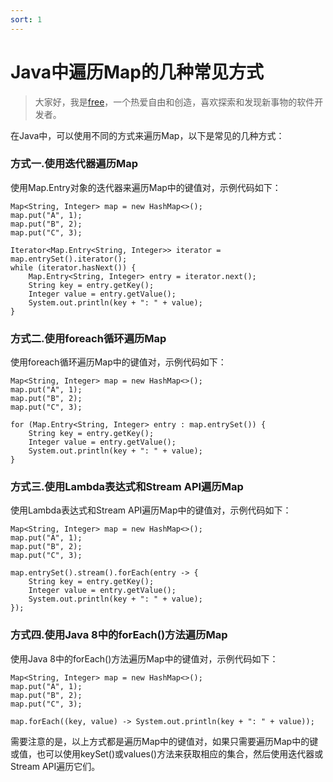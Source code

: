 ```yaml
---
sort: 1
---
```

# Java中遍历Map的几种常见方式
> 大家好，我是[free](https://justmyfreedom.com/)，一个热爱自由和创造，喜欢探索和发现新事物的软件开发者。
>


在Java中，可以使用不同的方式来遍历Map，以下是常见的几种方式：

###  方式一.使用迭代器遍历Map
使用Map.Entry对象的迭代器来遍历Map中的键值对，示例代码如下：

```
Map<String, Integer> map = new HashMap<>();
map.put("A", 1);
map.put("B", 2);
map.put("C", 3);

Iterator<Map.Entry<String, Integer>> iterator = map.entrySet().iterator();
while (iterator.hasNext()) {
    Map.Entry<String, Integer> entry = iterator.next();
    String key = entry.getKey();
    Integer value = entry.getValue();
    System.out.println(key + ": " + value);
}
```

### 方式二.使用foreach循环遍历Map
使用foreach循环遍历Map中的键值对，示例代码如下：
```
Map<String, Integer> map = new HashMap<>();
map.put("A", 1);
map.put("B", 2);
map.put("C", 3);

for (Map.Entry<String, Integer> entry : map.entrySet()) {
    String key = entry.getKey();
    Integer value = entry.getValue();
    System.out.println(key + ": " + value);
}
```

### 方式三.使用Lambda表达式和Stream API遍历Map
使用Lambda表达式和Stream API遍历Map中的键值对，示例代码如下：

```
Map<String, Integer> map = new HashMap<>();
map.put("A", 1);
map.put("B", 2);
map.put("C", 3);

map.entrySet().stream().forEach(entry -> {
    String key = entry.getKey();
    Integer value = entry.getValue();
    System.out.println(key + ": " + value);
});
```

### 方式四.使用Java 8中的forEach()方法遍历Map
使用Java 8中的forEach()方法遍历Map中的键值对，示例代码如下：

```
Map<String, Integer> map = new HashMap<>();
map.put("A", 1);
map.put("B", 2);
map.put("C", 3);

map.forEach((key, value) -> System.out.println(key + ": " + value));
```

需要注意的是，以上方式都是遍历Map中的键值对，如果只需要遍历Map中的键或值，也可以使用keySet()或values()方法来获取相应的集合，然后使用迭代器或Stream API遍历它们。

